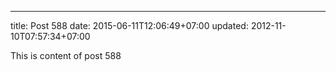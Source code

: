 ---
title: Post 588
date: 2015-06-11T12:06:49+07:00
updated: 2012-11-10T07:57:34+07:00

This is content of post 588